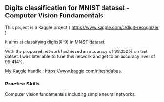 ## Digits classification for MNIST dataset - Computer Vision Fundamentals<br/>

This project is a Kaggle project ( https://www.kaggle.com/c/digit-recognizer ).<br/>

It aims at classifying digits(0-9) in MNIST dataset.<br/>

With the proposed network I achieved an accuracy of 99.332% on test datset.  I was later able to tune this network and get to an accuracy level of 99.414%.<br/>

My Kaggle handle : https://www.kaggle.com/niteshdabas.

### Practice Skills<br/>
Computer vision fundamentals including simple neural networks.<br/>

